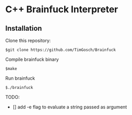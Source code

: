 # C++ Brainfuck Interpreter

## Installation
Clone this repository:
```
$git clone https://github.com/TimGosch/Brainfuck
```
Compile brainfuck binary
```
$make
```
Run brainfuck
```
$./brainfuck
```

TODO:

- [] add -e flag to evaluate a string passed as argument
